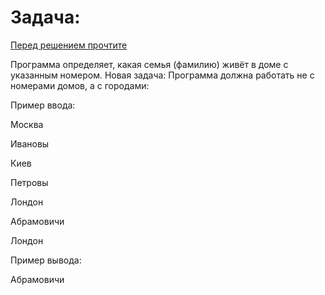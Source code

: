 # Задача:

[Перед решением прочтите](https://www.codeflow.site/ru/article/java-buffered-reader) 

Программа определяет, какая семья (фамилию) живёт в доме с указанным номером.
Новая задача: Программа должна работать не с номерами домов, а с городами:

Пример ввода:

Москва

Ивановы

Киев

Петровы

Лондон

Абрамовичи

Лондон

Пример вывода:

Абрамовичи 
